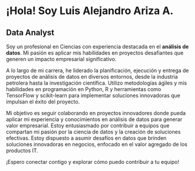 # **¡Hola! Soy Luis Alejandro Ariza A.**

## **Data Analyst**

Soy un profesional en Ciencias con experiencia destacada en el **análisis de datos**. Mi pasión es aplicar mis habilidades en proyectos desafiantes que generen un impacto empresarial significativo.

A lo largo de mi carrera, he liderado la planificación, ejecución y entrega de proyectos de análisis de datos en diversos entornos, desde la industria petrolera hasta la investigación científica. Utilizo metodologías ágiles y mis habilidades en programación en Python, R y herramientas como TensorFlow y scikit-learn para implementar soluciones innovadoras que impulsan el éxito del proyecto.

Mi objetivo es seguir colaborando en proyectos innovadores donde pueda aplicar mi experiencia y conocimientos en análisis de datos para generar valor empresarial. Estoy entusiasmado por contribuir a equipos que compartan mi pasión por la ciencia de datos y la creación de soluciones efectivas. Estoy dispuesto a asumir desafíos en datos que brinden soluciones innovadoras en negocios, enfocado en el valor agregado de los productos IT.

¡Espero conectar contigo y explorar cómo puedo contribuir a tu equipo!
